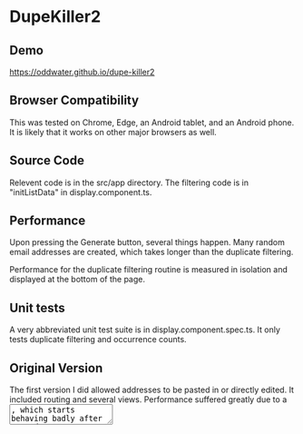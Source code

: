 # DupeKiller2

## Demo
https://oddwater.github.io/dupe-killer2

## Browser Compatibility
This was tested on Chrome, Edge, an Android tablet, and an Android phone. It is likely that it works on other major browsers as well.

## Source Code
Relevent code is in the src/app directory. The filtering code is in "initListData" in display.component.ts.

## Performance
Upon pressing the Generate button, several things happen. Many random email addresses are created, which takes longer than the duplicate filtering.

Performance for the duplicate filtering routine is measured in isolation and displayed at the bottom of the page.

## Unit tests
A very abbreviated unit test suite is in display.component.spec.ts. It only tests duplicate filtering and occurrence counts.

## Original Version
The first version I did allowed addresses to be pasted in or directly edited. It included routing and several views.
Performance suffered greatly due to a <textarea>, which starts behaving badly after around 10k entries. It is included
here for reference only.

https://oddwater.github.io/dupe-killer
